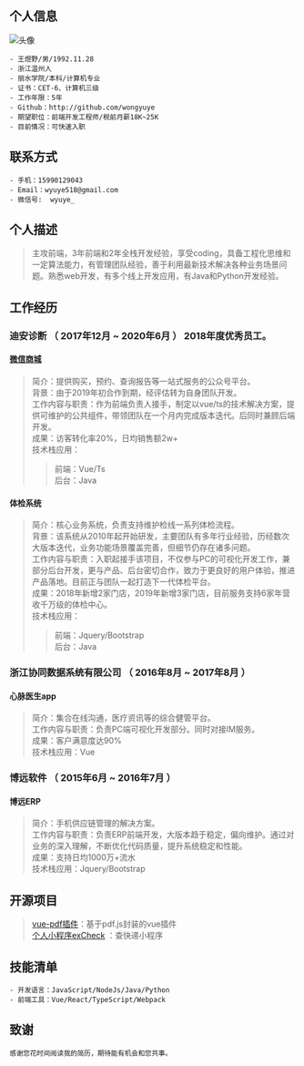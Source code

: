 <!-- v2.6 -->
## 个人信息

![头像](http://hd1.dahe100.cn/examples/20200423203957.png)
```
- 王煜野/男/1992.11.28  
- 浙江温州人
- 丽水学院/本科/计算机专业 
- 证书：CET-6、计算机三级
- 工作年限：5年
- Github：http://github.com/wongyuye
- 期望职位：前端开发工程师/税前月薪18K~25K
- 目前情况：可快速入职
```

## 联系方式
```
- 手机：15990129043 
- Email：wyuye518@gmail.com
- 微信号:  wyuye_
```

## 个人描述
> 主攻前端，3年前端和2年全栈开发经验，享受coding，具备工程化思维和一定算法能力，有管理团队经验，善于利用最新技术解决各种业务场景问题。熟悉web开发，有多个线上开发应用，有Java和Python开发经验。

## 工作经历

### 迪安诊断 （ 2017年12月 ~ 2020年6月 ） **2018年度优秀员工。**

#### [微信商城](http://hd1.dahe100.cn/#/index)
> 简介：提供购买，预约、查询报告等一站式服务的公众号平台。<br/>
> 背景：由于2019年初合作到期，经评估转为自身团队开发。<br/>
> 工作内容与职责：作为前端负责人接手，制定以vue/ts的技术解决方案，提供可维护的公共组件，带领团队在一个月内完成版本迭代。后同时兼顾后端开发。<br/>
> 成果：访客转化率20%，日均销售额2w+<br/>
> 技术栈应用：<br/>
> > 前端：Vue/Ts<br/>
> > 后台：Java

#### 体检系统
> 简介：核心业务系统，负责支持维护检线一系列体检流程。<br/>
> 背景：该系统从2010年起开始研发，主要团队有多年行业经验，历经数次大版本迭代，业务功能场景覆盖完善，但细节仍存在诸多问题。<br/>
> 工作内容与职责：入职起接手该项目，不仅参与PC的可视化开发工作，兼部分后台开发，更与产品、后台密切合作，致力于更良好的用户体验，推进产品落地。目前正与团队一起打造下一代体检平台。<br/>
> 成果：2018年新增2家门店，2019年新增3家门店，目前服务支持6家年营收千万级的体检中心。<br/>
> 技术栈应用：<br/>
> > 前端：Jquery/Bootstrap<br/>
> > 后台：Java<br/>
  
### 浙江协同数据系统有限公司 （ 2016年8月 ~ 2017年8月 ）
####  心脉医生app
> 简介：集合在线沟通，医疗资讯等的综合健管平台。<br/>
> 工作内容与职责：负责PC端可视化开发部分。同时对接IM服务。<br/>
> 成果：客户满意度达90%<br/>
> 技术栈应用：Vue

### 博远软件 （ 2015年6月 ~ 2016年7月 ）
####  博远ERP
> 简介：手机供应链管理的解决方案。<br/>
> 工作内容与职责：负责ERP前端开发，大版本趋于稳定，偏向维护。通过对业务的深入理解，不断优化代码质量，提升系统稳定和性能。<br/>
> 成果：支持日均1000万+流水<br/>
> 技术栈应用：Jquery/Bootstrap
  
## 开源项目
>  [vue-pdf插件](https://www.npmjs.com/package/vue-my-pdf-viewer)：基于pdf.js封装的vue插件<br/>
>  [个人小程序exCheck](https://github.com/wongyuye/xiaochenxu.express_check) ：查快递小程序<br/>

## 技能清单
```
- 开发语言：JavaScript/NodeJs/Java/Python
- 前端工具：Vue/React/TypeScript/Webpack
```

## 致谢
```
感谢您花时间阅读我的简历，期待能有机会和您共事。
```
